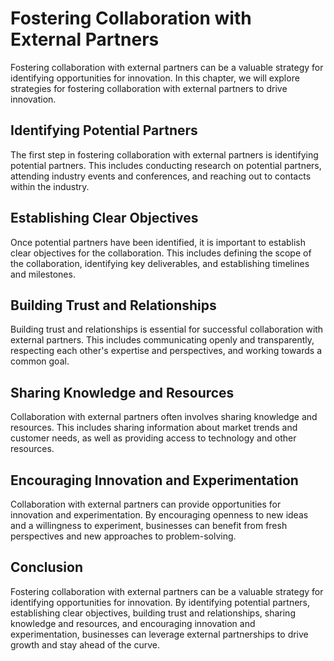 Fostering Collaboration with External Partners
===================================================================================================

Fostering collaboration with external partners can be a valuable strategy for identifying opportunities for innovation. In this chapter, we will explore strategies for fostering collaboration with external partners to drive innovation.

Identifying Potential Partners
------------------------------

The first step in fostering collaboration with external partners is identifying potential partners. This includes conducting research on potential partners, attending industry events and conferences, and reaching out to contacts within the industry.

Establishing Clear Objectives
-----------------------------

Once potential partners have been identified, it is important to establish clear objectives for the collaboration. This includes defining the scope of the collaboration, identifying key deliverables, and establishing timelines and milestones.

Building Trust and Relationships
--------------------------------

Building trust and relationships is essential for successful collaboration with external partners. This includes communicating openly and transparently, respecting each other's expertise and perspectives, and working towards a common goal.

Sharing Knowledge and Resources
-------------------------------

Collaboration with external partners often involves sharing knowledge and resources. This includes sharing information about market trends and customer needs, as well as providing access to technology and other resources.

Encouraging Innovation and Experimentation
------------------------------------------

Collaboration with external partners can provide opportunities for innovation and experimentation. By encouraging openness to new ideas and a willingness to experiment, businesses can benefit from fresh perspectives and new approaches to problem-solving.

Conclusion
----------

Fostering collaboration with external partners can be a valuable strategy for identifying opportunities for innovation. By identifying potential partners, establishing clear objectives, building trust and relationships, sharing knowledge and resources, and encouraging innovation and experimentation, businesses can leverage external partnerships to drive growth and stay ahead of the curve.
